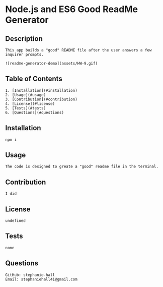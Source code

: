 # Node.js and ES6 Good ReadMe Generator

## Description

    This app builds a "good" README file after the user answers a few inquirer prompts. 

    ![readme-generator-demo](assets/HW-9.gif)

## Table of Contents

    1. [Installation](#installation) 
    2. [Usage](#usage) 
    3. [Contribution](#contribution) 
    4. [License](#license)
    5. [Tests](#tests) 
    6. [Questions](#questions) 

## Installation

    npm i 

## Usage

    The code is designed to greate a "good" readme file in the terminal. 

## Contribution

    I did 

## License

    undefined

## Tests

    none 

## Questions

    GitHub: stephanie-hall 
    Email: stephaniehall41@gmail.com 
  